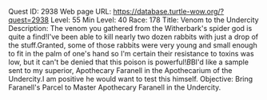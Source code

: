 Quest ID: 2938
Web page URL: https://database.turtle-wow.org/?quest=2938
Level: 55
Min Level: 40
Race: 178
Title: Venom to the Undercity
Description: The venom you gathered from the Witherbark's spider god is quite a find!I've been able to kill nearly two dozen rabbits with just a drop of the stuff.Granted, some of those rabbits were very young and small enough to fit in the palm of one's hand so I'm certain their resistance to toxins was low, but it can't be denied that this poison is powerful!$B$BI'd like a sample sent to my superior, Apothecary Faranell in the Apothecarium of the Undercity.I am positive he would want to test this himself.
Objective: Bring Faranell's Parcel to Master Apothecary Faranell in the Undercity.

